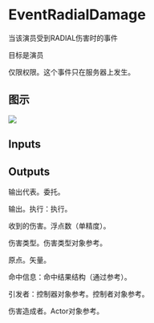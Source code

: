# EventRadialDamage

当该演员受到RADIAL伤害时的事件

目标是演员

仅限权限。这个事件只在服务器上发生。

## 图示

![]($-20221218-17451576.png)

## Inputs

## Outputs

输出代表。委托。

输出。执行：执行。

收到的伤害。浮点数（单精度）。

伤害类型。伤害类型对象参考。

原点。矢量。

命中信息：命中结果结构（通过参考）。

引发者：控制器对象参考。控制者对象参考。

伤害造成者。Actor对象参考。

